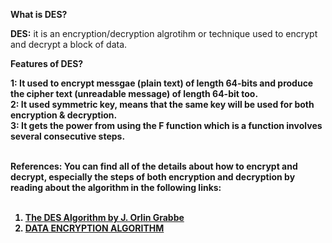<b>What is DES?</b> <br>

<b>DES:</b> it is an encryption/decryption algrotihm or technique used to encrypt and decrypt a block of data. <br><b>

<b>Features of DES?</b><br>

1: It used to encrypt messgae (plain text) of length 64-bits and produce the cipher text (unreadable message) of length 64-bit too.<br>
2: It used symmetric key, means that the same key will be used for both encryption & decryption. <br>
3: It gets the power from using the F function which is a function involves several consecutive steps.<br><br>

<b>References:</b> You can find all of the details about how to encrypt and decrypt, especially the steps of both encryption and decryption by reading about the algorithm in the following links:<br><br>

1. <a href="http://page.math.tu-berlin.de/~kant/teaching/hess/krypto-ws2006/des.htm">The DES Algorithm by J. Orlin Grabbe</a><br>
2. <a href="http://www.umsl.edu/~siegelj/information_theory/projects/des.netau.net/Dataencryptionalgorithm.html"> DATA ENCRYPTION ALGORITHM</a><br>
